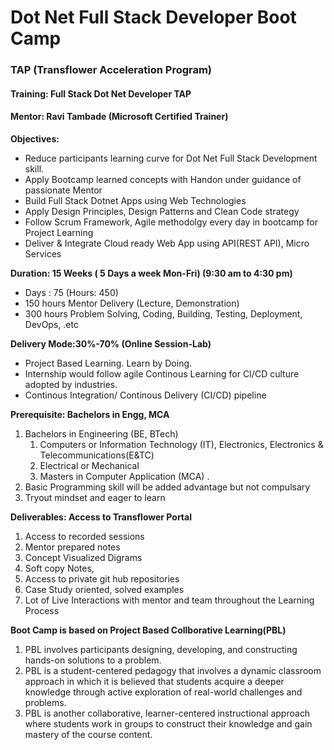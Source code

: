 # Dot Net Full Stack Developer Boot Camp 
### TAP (Transflower Acceleration Program)
#### Training: Full Stack Dot Net Developer TAP
#### Mentor: Ravi Tambade (Microsoft Certified Trainer)



<b>Objectives:</b>
- Reduce participants learning curve for Dot Net Full Stack Development skill.</li>
- Apply Bootcamp learned concepts with Handon under guidance of passionate Mentor</li>
- Build Full Stack Dotnet Apps using Web Technologies</li>
- Apply Design Principles, Design Patterns and Clean Code strategy</li>
- Follow Scrum Framework, Agile methodolgy every day in bootcamp for Project Learning</li>
- Deliver & Integrate Cloud ready Web App using API(REST API), Micro Services</li>



<b> Duration: 15 Weeks  ( 5 Days a week Mon-Fri) (9:30 am to 4:30 pm)</b>
- Days : 75 (Hours: 450)
- 150 hours Mentor Delivery  (Lecture, Demonstration)
- 300 hours Problem Solving, Coding, Building, Testing, Deployment, DevOps, .etc


<b>Delivery Mode:30%-70% (Online Session-Lab)</b>
- Project Based Learning. Learn by Doing.
- Internship would follow agile Continous Learning for CI/CD culture adopted by industries.
- Continous Integration/ Continous Delivery (CI/CD) pipeline

<b>Prerequisite: Bachelors in Engg, MCA</b>
1.  Bachelors in Engineering (BE, BTech) 
    1. Computers or Information Technology (IT), Electronics, Electronics & Telecommunications(E&TC)
    2. Electrical or Mechanical
    3. Masters in Computer Application (MCA) . 
2. Basic Programming skill  will be added advantage but not compulsary
3. Tryout mindset and eager to learn


<b>Deliverables: Access to Transflower Portal</b>
1. Access to recorded sessions
2. Mentor prepared notes 
3. Concept Visualized Digrams
4. Soft copy Notes, 
5. Access to private git hub repositories
6. Case Study oriented, solved examples
7. Lot of Live Interactions with mentor and team throughout the Learning Process 


<b> Boot Camp is based on Project Based Collborative Learning(PBL)</b>
1. PBL involves participants designing, developing, and constructing hands-on solutions to a problem.
2. PBL is a student-centered pedagogy that involves a dynamic classroom approach in which it is believed that students acquire a deeper knowledge through active exploration of real-world challenges and problems.
3. PBL is another collaborative, learner-centered instructional approach where students work in groups to construct their knowledge and gain mastery of the course content.


